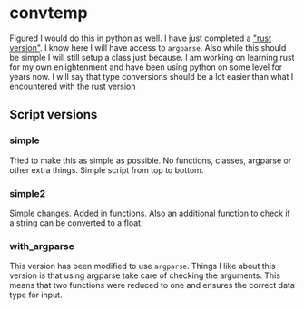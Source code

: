 # convtemp
Figured I would do this in python as well. I have just completed a ["rust version"](https://github.com/aaronplagge/playground/blob/master/rust/convtemp/src/main.rs). 
I know here I will have access to `argparse`. Also while this should be simple
I will still setup a class just because. I am working on learning rust for my
own enlightenment and have been using python on some level for years now. I will
say that type conversions should be a lot easier than what I encountered with the
rust version

## Script versions

### simple
Tried to make this as simple as possible. No functions, classes, argparse or other 
extra things. Simple script from top to bottom.

### simple2
Simple changes. Added in functions. Also an additional function to check if a 
string can be converted to a float.

### with_argparse
This version has been modified to use `argparse`. Things I like about this version
is that using argparse take care of checking the arguments. This means that two 
functions were reduced to one and ensures the correct data type for input.
